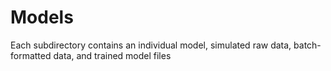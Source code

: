 # Models

Each subdirectory contains an individual model, simulated raw data, batch-formatted data, and trained model files
